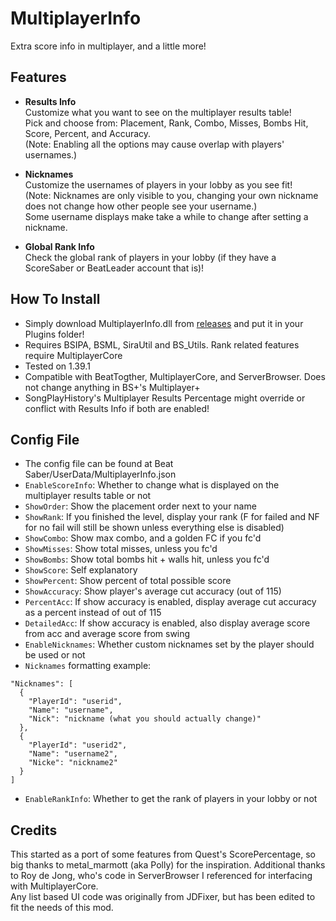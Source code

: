 ﻿# MultiplayerInfo

Extra score info in multiplayer, and a little more!

## Features
- **Results Info**  
Customize what you want to see on the multiplayer results table!  
Pick and choose from: Placement, Rank, Combo, Misses, Bombs Hit, Score, Percent, and Accuracy.  
(Note: Enabling all the options may cause overlap with players' usernames.)

- **Nicknames**  
Customize the usernames of players in your lobby as you see fit!  
(Note: Nicknames are only visible to you, changing your own nickname does not change how other people see your username.)  
Some username displays make take a while to change after setting a nickname.

- **Global Rank Info**  
Check the global rank of players in your lobby (if they have a ScoreSaber or BeatLeader account that is)!

## How To Install
- Simply download MultiplayerInfo.dll from [releases](https://github.com/BlqzingIce/MultiplayerInfo/releases) and put it in your Plugins folder!
- Requires BSIPA, BSML, SiraUtil and BS_Utils. Rank related features require MultiplayerCore
- Tested on 1.39.1
- Compatible with BeatTogther, MultiplayerCore, and ServerBrowser. Does not change anything in BS+'s Multiplayer+
- SongPlayHistory's Multiplayer Results Percentage might override or conflict with Results Info if both are enabled!

## Config File
- The config file can be found at Beat Saber/UserData/MultiplayerInfo.json
- `EnableScoreInfo`: Whether to change what is displayed on the multiplayer results table or not
- `ShowOrder`: Show the placement order next to your name
- `ShowRank`: If you finished the level, display your rank (F for failed and NF for no fail will still be shown unless everything else is disabled)
- `ShowCombo`: Show max combo, and a golden FC if you fc'd
- `ShowMisses`: Show total misses, unless you fc'd
- `ShowBombs`: Show total bombs hit + walls hit, unless you fc'd
- `ShowScore`: Self explanatory
- `ShowPercent`: Show percent of total possible score
- `ShowAccuracy`: Show player's average cut accuracy (out of 115)
- `PercentAcc`: If show accuracy is enabled, display average cut accuracy as a percent instead of out of 115
- `DetailedAcc`: If show accuracy is enabled, also display average score from acc and average score from swing
- `EnableNicknames`: Whether custom nicknames set by the player should be used or not
- `Nicknames` formatting example:
```
"Nicknames": [
  {
    "PlayerId": "userid",
    "Name": "username",
    "Nick": "nickname (what you should actually change)"
  },
  {
    "PlayerId": "userid2",
    "Name": "username2",
    "Nicke": "nickname2"
  }
]
```
- `EnableRankInfo`: Whether to get the rank of players in your lobby or not

## Credits
This started as a port of some features from Quest's ScorePercentage, so big thanks to metal_marmott (aka Polly) for the inspiration. Additional thanks to Roy de Jong, who's code in ServerBrowser I referenced for interfacing with MultiplayerCore.  
Any list based UI code was originally from JDFixer, but has been edited to fit the needs of this mod.